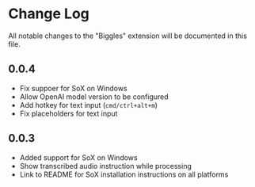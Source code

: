 # Change Log

All notable changes to the "Biggles" extension will be documented in this file.

## 0.0.4

- Fix suppoer for SoX on Windows
- Allow OpenAI model version to be configured
- Add hotkey for text input (`cmd/ctrl+alt+m`)
- Fix placeholders for text input

## 0.0.3

- Added support for SoX on Windows
- Show transcribed audio instruction while processing
- Link to README for SoX installation instructions on all platforms
